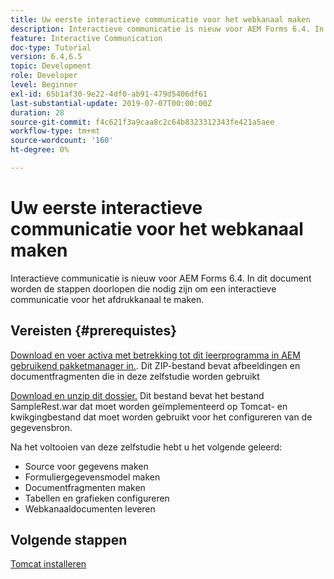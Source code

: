 ```yaml
---
title: Uw eerste interactieve communicatie voor het webkanaal maken
description: Interactieve communicatie is nieuw voor AEM Forms 6.4. In dit document worden de stappen doorlopen die nodig zijn om een interactieve communicatie voor het webkanaal te maken.
feature: Interactive Communication
doc-type: Tutorial
version: 6.4,6.5
topic: Development
role: Developer
level: Beginner
exl-id: 65b1af30-9e22-4df0-ab91-479d5406df61
last-substantial-update: 2019-07-07T00:00:00Z
duration: 28
source-git-commit: f4c621f3a9caa8c2c64b8323312343fe421a5aee
workflow-type: tm+mt
source-wordcount: '160'
ht-degree: 0%

---
```


# Uw eerste interactieve communicatie voor het webkanaal maken

Interactieve communicatie is nieuw voor AEM Forms 6.4. In dit document worden de stappen doorlopen die nodig zijn om een interactieve communicatie voor het afdrukkanaal te maken.

## Vereisten {#prerequistes}

[ Download en voer activa met betrekking tot dit leerprogramma in AEM gebruikend pakketmanager in.](assets/gettingstartedassets.zip). Dit ZIP-bestand bevat afbeeldingen en documentfragmenten die in deze zelfstudie worden gebruikt

[ Download en unzip dit dossier.](assets/warfileandswaggerfile.zip) Dit bestand bevat het bestand SampleRest.war dat moet worden geïmplementeerd op Tomcat- en kwikgingbestand dat moet worden gebruikt voor het configureren van de gegevensbron.

Na het voltooien van deze zelfstudie hebt u het volgende geleerd:

* Source voor gegevens maken
* Formuliergegevensmodel maken
* Documentfragmenten maken
* Tabellen en grafieken configureren
* Webkanaaldocumenten leveren

## Volgende stappen

[Tomcat installeren](./partone.md)
